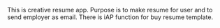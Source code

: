 This is creative resume app.
Purpose is to make resume for user and to send employer as email.
There is iAP function for buy resume template.